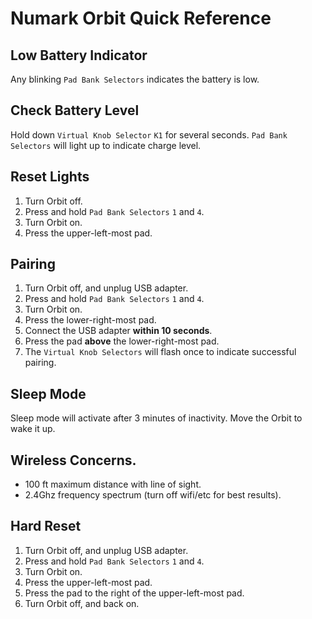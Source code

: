 # Numark Orbit Quick Reference

## Low Battery Indicator

Any blinking `Pad Bank Selectors` indicates the battery is low.


## Check Battery Level

Hold down `Virtual Knob Selector` `K1` for several seconds.  `Pad Bank Selectors` will light up to indicate charge level.


## Reset Lights

1. Turn Orbit off.
1. Press and hold `Pad Bank Selectors` `1` and `4`.
1. Turn Orbit on.
1. Press the upper-left-most pad.


## Pairing

1. Turn Orbit off, and unplug USB adapter.
1. Press and hold `Pad Bank Selectors` `1` and `4`.
1. Turn Orbit on.
1. Press the lower-right-most pad.
1. Connect the USB adapter __within 10 seconds__.
1. Press the pad __above__ the lower-right-most pad.
1. The `Virtual Knob Selectors` will flash once to indicate successful pairing.


## Sleep Mode

Sleep mode will activate after 3 minutes of inactivity.  Move the Orbit to wake it up.


## Wireless Concerns.

* 100 ft maximum distance with line of sight.
* 2.4Ghz frequency spectrum (turn off wifi/etc for best results).


## Hard Reset

1. Turn Orbit off, and unplug USB adapter.
1. Press and hold `Pad Bank Selectors` `1` and `4`.
1. Turn Orbit on.
1. Press the upper-left-most pad.
1. Press the pad to the right of the upper-left-most pad.
1. Turn Orbit off, and back on.
